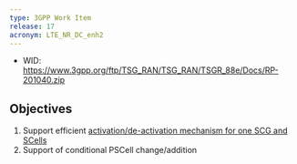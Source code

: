 ```yaml
---
type: 3GPP Work Item
release: 17
acronym: LTE_NR_DC_enh2
---
```


- WID: https://www.3gpp.org/ftp/TSG_RAN/TSG_RAN/TSGR_88e/Docs/RP-201040.zip

## Objectives

1. Support efficient [activation/de-activation mechanism for one SCG and SCells](../../3GPP%20features/SCG%20deactivation.md)
2. Support of conditional PSCell change/addition
